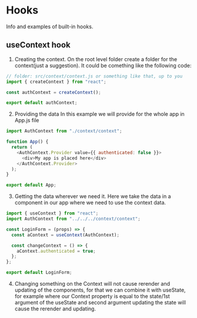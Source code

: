 # Hooks

Info and examples of built-in hooks.

## useContext hook

1. Creating the context.
   On the root level folder create a folder for the context(just a suggestion). It could be comething like the following code:

```javascript
// folder: src/context/context.js or something like that, up to you
import { createContext } from "react";

const authContext = createContext();

export default authContext;
```

2. Providing the data
   In this example we will provide for the whole app in App.js file

```javascript
import AuthContext from "./context/context";

function App() {
  return (
    <AuthContext.Provider value={{ authenticated: false }}>
      <div>My app is placed here</div>
    </AuthContext.Provider>
  );
}

export default App;
```

3. Getting the data wherever we need it.
   Here we take the data in a component in our app where we need to use the context data.

```javascript
import { useContext } from "react";
import AuthContext from "../../../context/context";

const LoginForm = (props) => {
  const aContext = useContext(AuthContext);

  const changeContext = () => {
    aContext.authenticated = true;
  };
};

export default LoginForm;
```

4. Changing something on the Context will not cause rerender and updating of the components, for that we can combine it with useState, for example where our Context property is equal to the state/1st argument of the useState and second argument updating the state will cause the rerender and updating.
